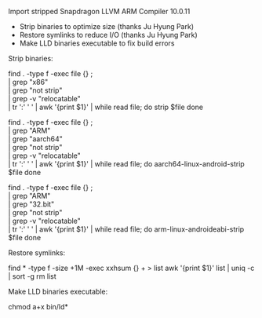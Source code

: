 Import stripped Snapdragon LLVM ARM Compiler 10.0.11

- Strip binaries to optimize size (thanks Ju Hyung Park)
- Restore symlinks to reduce I/O (thanks Ju Hyung Park)
- Make LLD binaries executable to fix build errors

Strip binaries:

find . -type f -exec file {} \; \
    | grep "x86" \
    | grep "not strip" \
    | grep -v "relocatable" \
        | tr ':' ' ' | awk '{print $1}' | while read file; do
            strip $file
done

find . -type f -exec file {} \; \
    | grep "ARM" \
    | grep "aarch64" \
    | grep "not strip" \
    | grep -v "relocatable" \
        | tr ':' ' ' | awk '{print $1}' | while read file; do aarch64-linux-android-strip $file
done

find . -type f -exec file {} \; \
    | grep "ARM" \
    | grep "32.bit" \
    | grep "not strip" \
    | grep -v "relocatable" \
        | tr ':' ' ' | awk '{print $1}' | while read file; do arm-linux-androideabi-strip $file
done

Restore symlinks:

find * -type f -size +1M -exec xxhsum {} + > list
awk '{print $1}' list | uniq -c | sort -g
rm list

Make LLD binaries executable:

chmod a+x bin/ld*